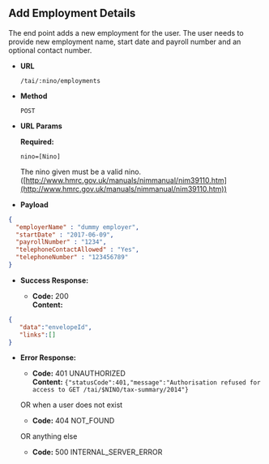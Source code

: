 Add Employment Details
-----------------------
  The end point adds a new employment for the user. The user needs to provide new employment name, start date and payroll number and an optional contact number.

* **URL**

  `/tai/:nino/employments`

* **Method**

  `POST`

*  **URL Params**

   **Required:**

   `nino=[Nino]`

   The nino given must be a valid nino. ([http://www.hmrc.gov.uk/manuals/nimmanual/nim39110.htm](http://www.hmrc.gov.uk/manuals/nimmanual/nim39110.htm))

* **Payload**

```json
{
  "employerName" : "dummy employer",
  "startDate" : "2017-06-09",
  "payrollNumber" : "1234",
  "telephoneContactAllowed" : "Yes",
  "telephoneNumber" : "123456789"
}
```

* **Success Response:**

  * **Code:** 200 <br />
    **Content:**

```json
{
   "data":"envelopeId",
   "links":[]
}
```

* **Error Response:**

  * **Code:** 401 UNAUTHORIZED <br />
    **Content:** `{"statusCode":401,"message":"Authorisation refused for access to GET /tai/$NINO/tax-summary/2014"}`

  OR when a user does not exist

  * **Code:** 404 NOT_FOUND <br />

  OR anything else

  * **Code:** 500 INTERNAL_SERVER_ERROR <br />


